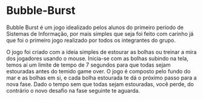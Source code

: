 # Bubble-Burst

Bubble Burst é um jogo idealizado pelos alunos do primeiro período de Sistemas de Informação, por mais simples que seja foi feito com carinho já que foi o primeiro jogo realizado por todos os integrantes do grupo.

O jogo foi criado com a ideia simples de estourar as bolhas ou treinar a mira dos jogadores usando o mouse. Inicia-se com as bolhas subindo na tela, temos aí um limite de tempo de 7 segundos para que todas sejam estouradas antes do temido game over. O jogo é composto pelo fundo do mar e as bolhas em si, e cada bolha estourada te dá o próximo passo para a nova fase. Dado o tempo sem que todas sejam estouradas, você perde, do contrário o novo desafio na fase seguinte te aguarda.
